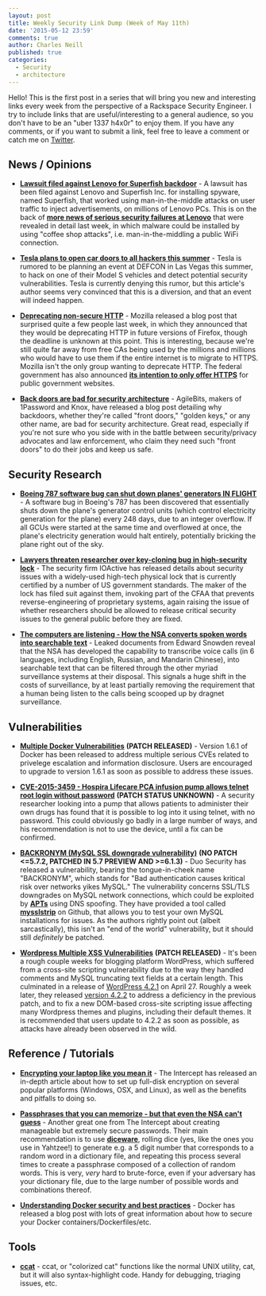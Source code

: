 ```yaml
---
layout: post
title: Weekly Security Link Dump (Week of May 11th)
date: '2015-05-12 23:59'
comments: true
author: Charles Neill
published: true
categories:
  - Security
  - architecture
---
```


Hello! This is the first post in a series that will bring you new and interesting links every week from the perspective of a Rackspace Security Engineer. I try to include links that are useful/interesting to a general audience, so you don't have to be an "uber 1337 h4x0r" to enjoy them. If you have any comments, or if you want to submit a link, feel free to leave a comment or catch me on [Twitter][twitter].

<!-- more -->

## News / Opinions

- [__Lawsuit filed against Lenovo for Superfish backdoor__][lenovo] - A lawsuit has been filed against Lenovo and Superfish Inc. for installing spyware, named Superfish, that worked using man-in-the-middle attacks on user traffic to inject advertisements, on millions of Lenovo PCs. This is on the back of [__more news of serious security failures at Lenovo__][lenovo2] that were revealed in detail last week, in which malware could be installed by using "coffee shop attacks", i.e. man-in-the-middling a public WiFi connection.

- [__Tesla plans to open car doors to all hackers this summer__][tesla] - Tesla is rumored to be planning an event at DEFCON in Las Vegas this summer, to hack on one of their Model S vehicles and detect potential security vulnerabilities. Tesla is currently denying this rumor, but this article's author seems very convinced that this is a diversion, and that an event will indeed happen.

- [__Deprecating non-secure HTTP__][https] - Mozilla released a blog post that surprised quite a few people last week, in which they announced that they would be deprecating HTTP in future versions of Firefox, though the deadline is unknown at this point. This is interesting, because we're still quite far away from free CAs being used by the millions and millions who would have to use them if the entire internet is to migrate to HTTPS. Mozilla isn't the only group wanting to deprecate HTTP. The federal government has also announced [__its intention to only offer HTTPS__][https2] for public government websites.

- [__Back doors are bad for security architecture__][backdoors] - AgileBits, makers of 1Password and Knox, have released a blog post detailing why backdoors, whether they're called "front doors," "golden keys," or any other name, are bad for security architecture. Great read, especially if you're not sure who you side with in the battle between security/privacy advocates and law enforcement, who claim they need such "front doors" to do their jobs and keep us safe.

## Security Research

- [__Boeing 787 software bug can shut down planes' generators IN FLIGHT__][boeing] - A software bug in Boeing's 787 has been discovered that essentially shuts down the plane's generator control units (which control electricity generation for the plane) every 248 days, due to an integer overflow. If all GCUs were started at the same time and overflowed at once, the plane's electricity generation would halt entirely, potentially bricking the plane right out of the sky.

- [__Lawyers threaten researcher over key-cloning bug in high-security lock__][lock] - The security firm IOActive has released details about security issues with a widely-used high-tech physical lock that is currently certified by a number of US government standards. The maker of the lock has filed suit against them, invoking part of the CFAA that prevents reverse-engineering of proprietary systems, again raising the issue of whether researchers should be allowed to release critical security issues to the general public before they are fixed.

- [__The computers are listening - How the NSA converts spoken words into searchable text__][nsa_speech] - Leaked documents from Edward Snowden reveal that the NSA has developed the capability to transcribe voice calls (in 6 languages, including English, Russian, and Mandarin Chinese), into searchable text that can be filtered through the other myriad surveillance systems at their disposal. This signals a huge shift in the costs of surveillance, by at least partially removing the requirement that a human being listen to the calls being scooped up by dragnet surveillance.

## Vulnerabilities

- [__Multiple Docker Vulnerabilities__][docker_vulns] __(PATCH RELEASED)__ - Version 1.6.1 of Docker has been released to address multiple serious CVEs related to privelege escalation and information disclosure. Users are encouraged to upgrade to version 1.6.1 as soon as possible to address these issues.

- [__CVE-2015-3459 - Hospira Lifecare PCA infusion pump allows telnet root login without password__][pacemaker] __(PATCH STATUS UNKNOWN)__ - A security researcher looking into a pump that allows patients to administer their own drugs has found that it is possible to log into it using telnet, with no password. This could obviously go badly in a large number of ways, and his recommendation is not to use the device, until a fix can be confirmed.

- [__BACKRONYM (MySQL SSL downgrade vulnerability)__][backronym] __(NO PATCH <=5.7.2, PATCHED IN 5.7 PREVIEW AND >=6.1.3)__ - Duo Security has released a vulnerability, bearing the tongue-in-cheek name "BACKRONYM", which stands for "Bad authentication causes kritical risk over networks yikes MySQL." The vulnerability concerns SSL/TLS downgrades on MySQL network connections, which could be exploited by [__APTs__][apt] using DNS spoofing. They have provided a tool called [__mysslstrip__][mysslstrip] on Github, that allows you to test your own MySQL installations for issues. As the authors rightly point out (albeit sarcastically), this isn't an "end of the world" vulnerability, but it should still _definitely_ be patched.

- [__Wordpress Multiple XSS Vulnerabilities__][wordpress] __(PATCH RELEASED)__ - It's been a rough couple weeks for blogging platform WordPress, which suffered from a cross-site scripting vulnerability due to the way they handled comments and MySQL truncating text fields at a certain length. This culminated in a release of [WordPress 4.2.1][wordpress2] on April 27. Roughly a week later, they released [version 4.2.2][wordpress] to address a deficiency in the previous patch, and to fix a new DOM-based cross-site scripting issue affecting many Wordpress themes and plugins, including their default themes. It is recommended that users update to 4.2.2 as soon as possible, as attacks have already been observed in the wild.

## Reference / Tutorials

- [__Encrypting your laptop like you mean it__][disk_encryption] - The Intercept has released an in-depth article about how to set up full-disk encryption on several popular platforms (Windows, OSX, and Linux), as well as the benefits and pitfalls to doing so.

- [__Passphrases that you can memorize - but that even the NSA can't guess__][passphrases] - Another great one from The Intercept about creating manageable but extremely secure passwords. Their main recommendation is to use [__diceware__][passphrases2], rolling dice (yes, like the ones you use in Yahtzee!) to generate e.g. a 5 digit number that corresponds to a random word in a dictionary file, and repeating this process several times to create a passphrase composed of a collection of random words. This is very, _very_ hard to brute-force, even if your adversary has your dictionary file, due to the large number of possible words and combinations thereof.

- [__Understanding Docker security and best practices__][docker_security] - Docker has released a blog post with lots of great information about how to secure your Docker containers/Dockerfiles/etc.


## Tools

- [__ccat__][ccat] - ccat, or "colorized cat" functions like the normal UNIX utility, cat, but it will also syntax-highlight code. Handy for debugging, triaging issues, etc.


[twitter]: https://twitter.com/ccneill

[lenovo]: https://www.unitedstatescourts.org/federal/cand/284981/1-0.html
[lenovo2]: http://www.bbc.com/news/technology-32607618
[tesla]: http://www.forbes.com/sites/thomasbrewster/2015/04/28/tesla-opening-car-to-hackers/
[https]: https://blog.mozilla.org/security/2015/04/30/deprecating-non-secure-http/
[https2]: https://https.cio.gov/
[backdoors]: https://blog.agilebits.com/2015/04/29/back-doors-are-bad-for-security-architecture/

[boeing]: http://www.theregister.co.uk/2015/05/01/787_software_bug_can_shut_down_planes_generators/?mt=1430935171609
[lock]: http://arstechnica.com/security/2015/05/lawyers-threaten-researcher-over-key-cloning-bug-in-high-security-lock/
[nsa_speech]: https://firstlook.org/theintercept/2015/05/05/nsa-speech-recognition-snowden-searchable-text/

[docker_vulns]: http://www.openwall.com/lists/oss-security/2015/05/07/10
[pacemaker]: https://web.nvd.nist.gov/view/vuln/detail?vulnId=CVE-2015-3459
[backronym]: http://backronym.fail/
[apt]: http://en.wikipedia.org/wiki/Advanced_persistent_threat
[mysslstrip]: https://github.com/duo-labs/mysslstrip
[wordpress]: https://codex.wordpress.org/Version_4.2.2
[wordpress2]: https://wordpress.org/news/2015/04/wordpress-4-2-1/

[disk_encryption]: https://firstlook.org/theintercept/2015/04/27/encrypting-laptop-like-mean/
[passphrases]: https://firstlook.org/theintercept/2015/03/26/passphrases-can-memorize-attackers-cant-guess/
[passphrases2]: https://en.wikipedia.org/wiki/Diceware
[docker_security]: https://blog.docker.com/2015/05/understanding-docker-security-and-best-practices/

[ccat]: https://github.com/jingweno/ccat
